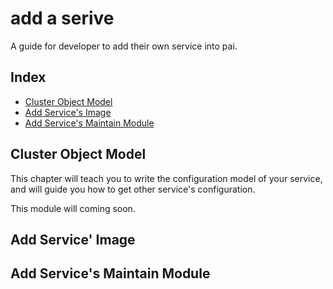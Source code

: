 # add a serive

A guide for developer to add their own service into pai.


## Index
- [ Cluster Object Model ](#Model)
- [ Add Service's Image ](#Image)
- [ Add Service's Maintain Module ](#Maintain)


## Cluster Object Model <a name="Model"></a>

This chapter will teach you to write the configuration model of your service, and will guide you how to get other service's configuration.

This module will coming soon.


## Add Service' Image <a name="Image"></a>




## Add Service's Maintain Module <a name="Maintain"></a>